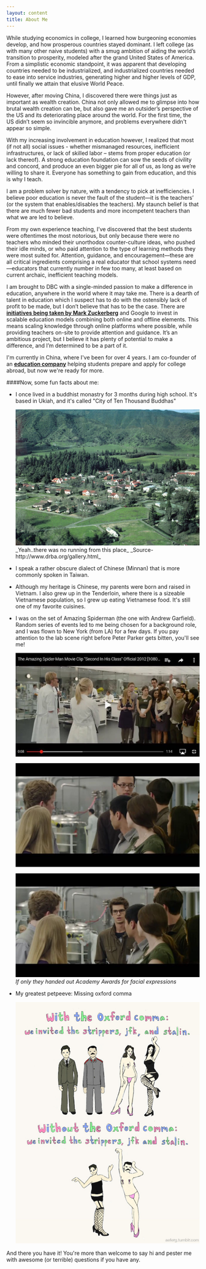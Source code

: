 ```yaml
---
layout: content
title: About Me
---
```


While studying economics in college, I learned how burgeoning economies develop, and how prosperous countries stayed dominant. I left college (as with many other naive students) with a smug ambition of aiding the world’s transition to prosperity, modeled after the grand United States of America. From a simplistic economic standpoint, it was apparent that developing countries needed to be industrialized, and industrialized countries needed to ease into service industries, generating higher and higher levels of GDP, until finally we attain that elusive World Peace.

However, after moving China, I discovered there were things just as important as wealth creation. China not only allowed me to glimpse into how brutal wealth creation can be, but also gave me an outsider’s perspective of the US and its deteriorating place around the world. For the first time, the US didn’t seem so invincible anymore, and problems everywhere didn't appear so simple.

With my increasing involvement in education however, I realized that most (if not all) social issues - whether mismanaged resources, inefficient infrastructures, or lack of skilled labor – stems from proper education (or lack thereof). A strong education foundation can sow the seeds of civility and concord, and produce an even bigger pie for all of us, as long as we’re willing to share it. Everyone has something to gain from education, and this is why I teach.

I am a problem solver by nature, with a tendency to pick at inefficiencies. I believe poor education is never the fault of the student—it is the teachers’ (or the system that enables/disables the teachers). My staunch belief is that there are much fewer bad students and more incompetent teachers than what we are led to believe.

From my own experience teaching, I’ve discovered that the best students were oftentimes the most notorious, but only because there were no teachers who minded their unorthodox counter-culture ideas, who pushed their idle minds, or who paid attention to the type of learning methods they were most suited for. Attention, guidance, and encouragement—these are all critical ingredients comprising a real educator that school systems need—educators that currently number in few too many, at least based on current archaic, inefficient teaching models.

I am brought to DBC with a single-minded passion to make a difference in education, anywhere in the world where it may take me. There is a dearth of talent in education which I suspect has to do with the ostensibly lack of profit to be made, but I don’t believe that has to be the case. There are __[initiatives being taken by Mark Zuckerberg](http://www.theverge.com/2015/9/3/9252845/facebook-education-software-plp-summit)__ and Google to invest in scalable education models combining both online and offline elements. This means scaling knowledge through online platforms where possible, while providing teachers on-site to provide attention and guidance. It’s an ambitious project, but I believe it has plenty of potential to make a difference, and I’m determined to be a part of it.

I'm currently in China, where I've been for over 4 years. I am co-founder of an __[education company](http://www.cunshande.com)__ helping students prepare and apply for college abroad, but now we're ready for more.

####Now, some fun facts about me:
* I once lived in a buddhist monastry for 3 months during high school. It's based in Ukiah, and it's called "City of Ten Thousand Buddhas"

  <img src="./imgs/cttb.jpg" alt="cttb" style="width: 650px;"/>
     _Yeah..there was no running from this place_
     _Source-http://www.drba.org/gallery.html_

* I speak a rather obscure dialect of Chinese (Minnan) that is more commonly spoken in Taiwan.
* Although my heritage is Chinese, my parents were born and raised in Vietnam. I also grew up in the Tenderloin, where there is a sizeable Vietnamese population, so I grew up eating Vietnamese food. It's still one of my favorite cuisines.
* I was on the set of Amazing Spiderman (the one with Andrew Garfield). Random series of events led to me being chosen for a background role, and I was flown to New York (from LA) for a few days. If you pay attention to the lab scene right before Peter Parker gets bitten, you'll see me!

  ![spidey1](./imgs/spiderman/spidey1.jpg "Spidey 1")

  ![spidey2](./imgs/spiderman/spidey4.jpg "Spidey 2")

  ![spidey3](./imgs/spiderman/spidey2.jpg "Spidey 3")
     _If only they handed out Academy Awards for facial expressions_

* My greatest petpeeve: Missing oxford comma

  ![oxford_comma](./imgs/oxfordcomma.jpg "Oxford Comma")

And there you have it! You're more than welcome to say hi and pester me with awesome (or terrible) questions if you have any.